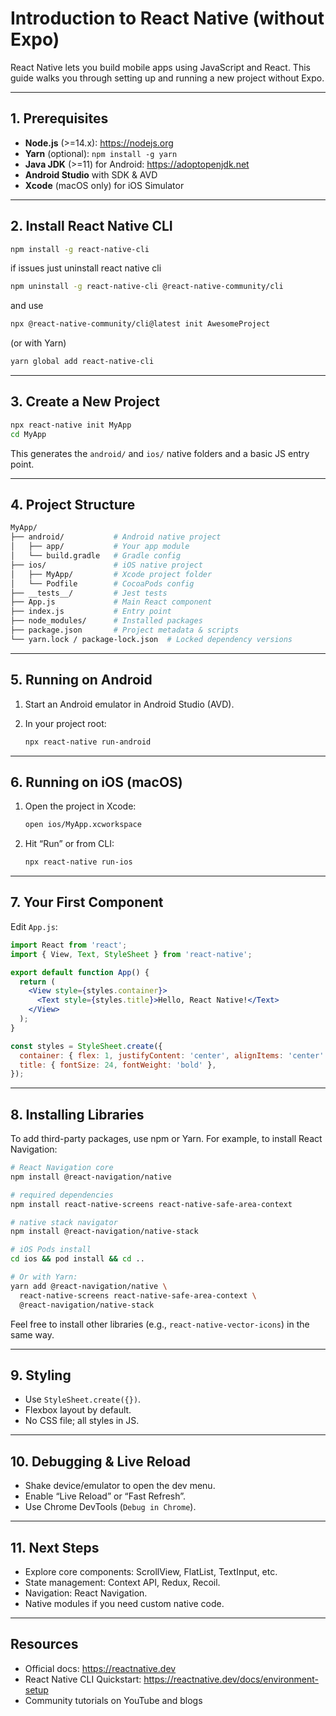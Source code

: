 # Introduction to React Native (without Expo)

React Native lets you build mobile apps using JavaScript and React. This guide walks you through setting up and running a new project without Expo.

---

## 1. Prerequisites

- **Node.js** (>=14.x): https://nodejs.org  
- **Yarn** (optional): `npm install -g yarn`  
- **Java JDK** (>=11) for Android: https://adoptopenjdk.net  
- **Android Studio** with SDK & AVD  
- **Xcode** (macOS only) for iOS Simulator

---

## 2. Install React Native CLI

```bash
npm install -g react-native-cli
```
if issues just uninstall react native cli
```bash
npm uninstall -g react-native-cli @react-native-community/cli
```
and use
```bash
npx @react-native-community/cli@latest init AwesomeProject
```

(or with Yarn)

```bash
yarn global add react-native-cli
```

---

## 3. Create a New Project

```bash
npx react-native init MyApp
cd MyApp
```

This generates the `android/` and `ios/` native folders and a basic JS entry point.

---

## 4. Project Structure

```bash
MyApp/
├── android/           # Android native project
│   ├── app/           # Your app module
│   └── build.gradle   # Gradle config
├── ios/               # iOS native project
│   ├── MyApp/         # Xcode project folder
│   └── Podfile        # CocoaPods config
├── __tests__/         # Jest tests
├── App.js             # Main React component
├── index.js           # Entry point
├── node_modules/      # Installed packages
├── package.json       # Project metadata & scripts
└── yarn.lock / package-lock.json  # Locked dependency versions
```

---

## 5. Running on Android

1. Start an Android emulator in Android Studio (AVD).  
2. In your project root:

   ```bash
   npx react-native run-android
   ```

---

## 6. Running on iOS (macOS)

1. Open the project in Xcode:  
   ```bash
   open ios/MyApp.xcworkspace
   ```  
2. Hit “Run” or from CLI:

   ```bash
   npx react-native run-ios
   ```

---

## 7. Your First Component

Edit `App.js`:

```jsx
import React from 'react';
import { View, Text, StyleSheet } from 'react-native';

export default function App() {
  return (
    <View style={styles.container}>
      <Text style={styles.title}>Hello, React Native!</Text>
    </View>
  );
}

const styles = StyleSheet.create({
  container: { flex: 1, justifyContent: 'center', alignItems: 'center' },
  title: { fontSize: 24, fontWeight: 'bold' },
});
```

---

## 8. Installing Libraries

To add third-party packages, use npm or Yarn. For example, to install React Navigation:

```bash
# React Navigation core
npm install @react-navigation/native

# required dependencies
npm install react-native-screens react-native-safe-area-context

# native stack navigator
npm install @react-navigation/native-stack

# iOS Pods install
cd ios && pod install && cd ..

# Or with Yarn:
yarn add @react-navigation/native \
  react-native-screens react-native-safe-area-context \
  @react-navigation/native-stack
```

Feel free to install other libraries (e.g., `react-native-vector-icons`) in the same way.

---

## 9. Styling

- Use `StyleSheet.create({})`.  
- Flexbox layout by default.  
- No CSS file; all styles in JS.

---

## 10. Debugging & Live Reload

- Shake device/emulator to open the dev menu.  
- Enable “Live Reload” or “Fast Refresh”.  
- Use Chrome DevTools (`Debug in Chrome`).

---

## 11. Next Steps

- Explore core components: ScrollView, FlatList, TextInput, etc.  
- State management: Context API, Redux, Recoil.  
- Navigation: React Navigation.  
- Native modules if you need custom native code.

---

## Resources

- Official docs: https://reactnative.dev  
- React Native CLI Quickstart: https://reactnative.dev/docs/environment-setup  
- Community tutorials on YouTube and blogs
